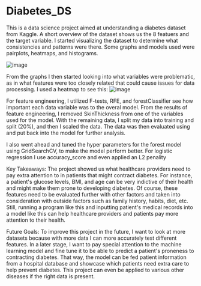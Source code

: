 # Diabetes_DS
This is a data science project aimed at understanding a diabetes dataset from Kaggle.
A short overview of the dataset shows us the 8 featuers and the target variable. 
I started visualizing the dataset to determine what consistencies and patterns were there. Some graphs and models used were pairplots, heatmaps, and histograms.

![image](https://github.com/user-attachments/assets/72abb6be-17df-4d53-9bb2-28ef68e09ef9)

From the graphs I then started looking into what variables were problematic, as in what features were too closely related that could cause issues for data processing. I used a heatmap to see this:
![image](https://github.com/user-attachments/assets/67727411-1dec-467b-b31c-07e579d6c05c)

For feature engineering, I utilized F-tests, RFE, and forestClassifier see how important each data variable was to the overal model.
From the results of feature engineering, I removed SkinThickness from one of the variables used for the model. With the remaining data, I split my data into training and split (20%), and then I scaled the data.
The data was then evaluated using and put back into the model for further analysis.

I also went ahead and tuned the hyper parameters for the forest model using GridSearchCV, to make the model perform better. 
For logistic regression I use accuracy_score and even applied an L2 penality 

Key Takeaways:
The project showed us what healthcare providers need to pay extra attention to in patients that might contract diabetes. 
For instance, a patient's glucose levels, BMI, and age can be very indictive of their health and might make them prone to developing diabetes. Of course, these features need to be evaluated further with other factors and taken into consideration with outside factors such as family history, habits, diet, etc. Still, running a program like this and inputting patient's medical records into a model like this can help healthcare providers and patients pay more attention to their health. 

Future Goals:
To improve this project in the future, I want to look at more datasets because with more data I can more accurately test different features. In a later stage, I want to pay special attention to the machine learning model and fine tune it to be able to predict a patient's proneness to contracting diabetes. That way, the model can be fed patient information from a hospital database and showcase which patients need extra care to help prevent diabetes. This project can even be applied to various other diseases if the right data is present. 
